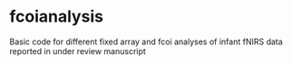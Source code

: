 # fcoianalysis
Basic code for different fixed array and fcoi analyses of infant fNIRS data reported in under review manuscript
